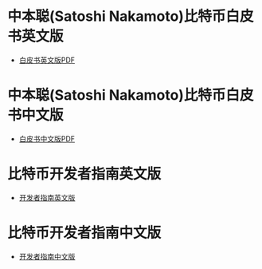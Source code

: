 # 中本聪(Satoshi Nakamoto)比特币白皮书英文版
* [白皮书英文版PDF](https://github.com/GammaGao/bitcoinwhitepaper/blob/master/bitcoin_en.pdf)

# 中本聪(Satoshi Nakamoto)比特币白皮书中文版
* [白皮书中文版PDF](https://github.com/GammaGao/bitcoinwhitepaper/blob/master/bitcoin_cn.pdf)

# 比特币开发者指南英文版
* [开发者指南英文版](https://bitcoin.org/en/developer-guide)

# 比特币开发者指南中文版
* [开发者指南中文版](http://book.8btc.com/bitcoin-developer-guide)


